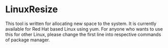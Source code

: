 # LinuxResize
This tool is written for allocating new space to the system.
It is currently available for Red Hat based Linux using yum.
For anyone who wants to use this for other Linux, please
change the first line into respective commands of package manager.

